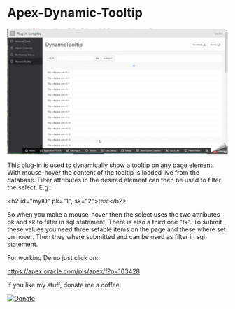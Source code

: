  # Apex-Dynamic-Tooltip

![Screenshot](https://github.com/RonnyWeiss/Apex-Dynamic-Tooltip/blob/master/screenshot.gif?raw=true)

This plug-in is used to dynamically show a tooltip on any page element. With mouse-hover the content of the tooltip is loaded live from the database. Filter attributes in the desired element can then be used to filter the select. E.g.:

&lt;h2 id=&quot;myID&quot; pk=&quot;1&quot;, sk=&quot;2&quot;&gt;test&lt;/h2&gt;

So when you make a mouse-hover then the select uses the two attributes pk and sk to filter in sql statement. There is also a third one &quot;tk&quot;. To submit these values you need three setable items on the page and these where set on hover. Then they where submitted and can be used as filter in sql statement.

For working Demo just click on:

https://apex.oracle.com/pls/apex/f?p=103428

If you like my stuff, donate me a coffee

[![Donate](https://img.shields.io/badge/Donate-PayPal-green.svg)](https://www.paypal.me/RonnyW1)